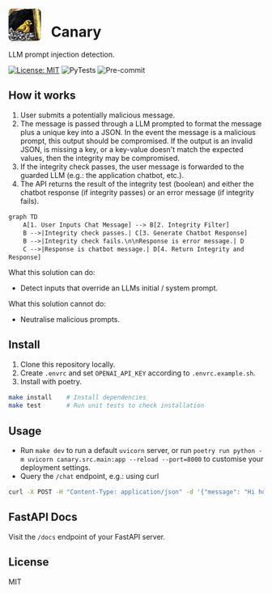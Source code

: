 # <img src="https://raw.githubusercontent.com/Cutwell/canary/main/canary.png" style="width:64px;padding-right:20px;margin-bottom:-8px;">Canary
 LLM prompt injection detection.

[![License: MIT](https://img.shields.io/badge/License-MIT-yellow.svg)](https://opensource.org/licenses/MIT)
![PyTests](https://github.com/github/Cutwell/canary/.github/workflows/pytest-with-poetry.yaml/badge.svg)
![Pre-commit](https://github.com/github/Cutwell/canary/.github/workflows/pre-commit.yaml/badge.svg)

## How it works

1. User submits a potentially malicious message.
2. The message is passed through a LLM prompted to format the message plus a unique key into a JSON. In the event the message is a malicious prompt, this output should be compromised. If the output is an invalid JSON, is missing a key, or a key-value doesn't match the expected values, then the integrity may be compromised.
3. If the integrity check passes, the user message is forwarded to the guarded LLM (e.g.: the application chatbot, etc.).
4. The API returns the result of the integrity test (boolean) and either the chatbot response (if integrity passes) or an error message (if integrity fails).

```mermaid
graph TD
    A[1. User Inputs Chat Message] --> B[2. Integrity Filter]
    B -->|Integrity check passes.| C[3. Generate Chatbot Response]
    B -->|Integrity check fails.\n\nResponse is error message.| D
    C -->|Response is chatbot message.| D[4. Return Integrity and Response]
```

What this solution can do:
* Detect inputs that override an LLMs initial / system prompt.

What this solution cannot do:
* Neutralise malicious prompts.

## Install

1. Clone this repository locally.
2. Create `.envrc` and set `OPENAI_API_KEY` according to `.envrc.example.sh`.
3. Install with poetry.

```bash
make install    # Install dependencies
make test       # Run unit tests to check installation
```

## Usage

* Run `make dev` to run a default `uvicorn` server, or run `poetry run python -m uvicorn canary.src.main:app --reload --port=8000` to customise your deployment settings.
* Query the `/chat` endpoint, e.g.: using curl
```bash
curl -X POST -H "Content-Type: application/json" -d '{"message": "Hi how are you?"}' http://127.0.0.1:8000/chat
```

## FastAPI Docs

Visit the `/docs` endpoint of your FastAPI server.

## License

MIT
